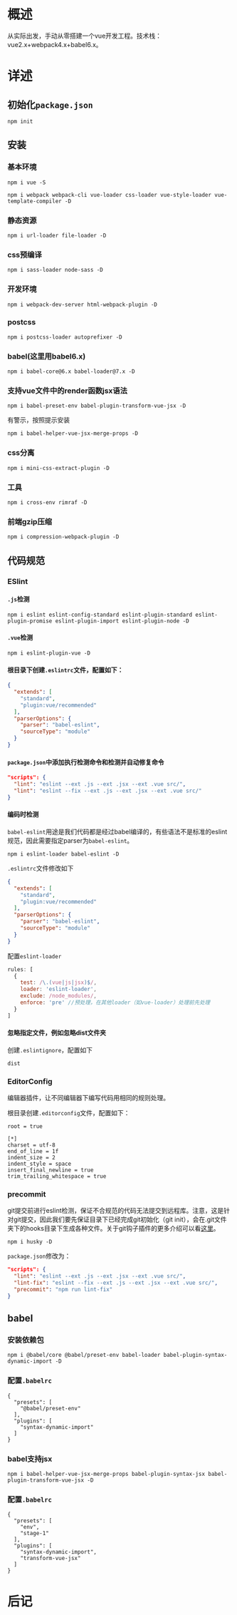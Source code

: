 
# 概述
从实际出发，手动从零搭建一个vue开发工程。技术栈：vue2.x+webpack4.x+babel6.x。
# 详述
## 初始化`package.json`
```shell
npm init
```
## 安装
### 基本环境
```shell
npm i vue -S
```
```shell
npm i webpack webpack-cli vue-loader css-loader vue-style-loader vue-template-compiler -D
```
### 静态资源
```shell
npm i url-loader file-loader -D
```
### css预编译
```shell
npm i sass-loader node-sass -D
```
### 开发环境
```shell
npm i webpack-dev-server html-webpack-plugin -D
```
### postcss
```shell
npm i postcss-loader autoprefixer -D
```
### babel(这里用babel6.x)
```shell
npm i babel-core@6.x babel-loader@7.x -D
```
### 支持vue文件中的render函数jsx语法
```shell
npm i babel-preset-env babel-plugin-transform-vue-jsx -D
```
有警示，按照提示安装
```shell
npm i babel-helper-vue-jsx-merge-props -D
```
### css分离
```shell
npm i mini-css-extract-plugin -D
```
### 工具
```shell
npm i cross-env rimraf -D
```
### 前端gzip压缩
```shell
npm i compression-webpack-plugin -D
```

## 代码规范

### ESlint
#### `.js`检测
```shell
npm i eslint eslint-config-standard eslint-plugin-standard eslint-plugin-promise eslint-plugin-import eslint-plugin-node -D
```
#### `.vue`检测
```shell
npm i eslint-plugin-vue -D
```
#### 根目录下创建`.eslintrc`文件，配置如下：
```json
{
  "extends": [
    "standard",
    "plugin:vue/recommended"
  ],
  "parserOptions": {
    "parser": "babel-eslint",
    "sourceType": "module"
  }
}
```
#### `package.json`中添加执行检测命令和检测并自动修复命令
```json
"scripts": {
  "lint": "eslint --ext .js --ext .jsx --ext .vue src/",
  "lint": "eslint --fix --ext .js --ext .jsx --ext .vue src/"
}
```
#### 编码时检测
`babel-eslint`用途是我们代码都是经过babel编译的，有些语法不是标准的eslint规范，因此需要指定parser为`babel-eslint`。
```shell
npm i eslint-loader babel-eslint -D
```
`.eslintrc`文件修改如下
```json
{
  "extends": [
    "standard",
    "plugin:vue/recommended"
  ],
  "parserOptions": {
    "parser": "babel-eslint",
    "sourceType": "module"
  }
}
```
配置`eslint-loader`
```js
rules: [
  {
    test: /\.(vue|js|jsx)$/,
    loader: 'eslint-loader',
    exclude: /node_modules/,
    enforce: 'pre' //预处理，在其他loader（如vue-loader）处理前先处理
  }
]
```
#### 忽略指定文件，例如忽略dist文件夹
创建`.eslintignore`，配置如下
```
dist
```

### EditorConfig
编辑器插件，让不同编辑器下编写代码用相同的规则处理。

根目录创建`.editorconfig`文件，配置如下：
```
root = true

[*]
charset = utf-8
end_of_line = 1f
indent_size = 2
indent_style = space
insert_final_newline = true
trim_trailing_whitespace = true
```

### precommit
git提交前进行eslint检测，保证不合规范的代码无法提交到远程库。注意，这是针对git提交，因此我们要先保证目录下已经完成git初始化（git init），会在.git文件夹下的hooks目录下生成各种文件。关于git钩子插件的更多介绍可以看[这里](https://www.jianshu.com/p/f0d31f92bfab)。

```shell
npm i husky -D
```
`package.json`修改为：
```json
"scripts": {
  "lint": "eslint --ext .js --ext .jsx --ext .vue src/",
  "lint-fix": "eslint --fix --ext .js --ext .jsx --ext .vue src/",
  "precommit": "npm run lint-fix"
}
```

## babel
### 安装依赖包
```shell
npm i @babel/core @babel/preset-env babel-loader babel-plugin-syntax-dynamic-import -D
```
### 配置`.babelrc`
```
{
  "presets": [
    "@babel/preset-env"
  ],
  "plugins": [
    "syntax-dynamic-import"
  ]
}
```
### babel支持jsx
```shell
npm i babel-helper-vue-jsx-merge-props babel-plugin-syntax-jsx babel-plugin-transform-vue-jsx -D
```
### 配置`.babelrc`
```
{
  "presets": [
    "env",
    "stage-1"
  ],
  "plugins": [
    "syntax-dynamic-import",
    "transform-vue-jsx"
  ]
}
```
# 后记
